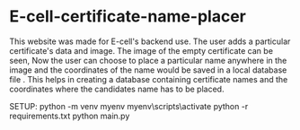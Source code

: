 # E-cell-certificate-name-placer
This website was made for E-cell's backend use. The user adds a particular certificate's data and image. The image of the empty certificate can be seen, Now the user can choose to place a particular name anywhere in the image and the coordinates of the name would be saved in a local database file .  This helps in creating a database containing certificate names and the coordinates where the candidates name has to be placed.

SETUP:
python -m venv myenv
myenv\scripts\activate
python -r requirements.txt
python main.py